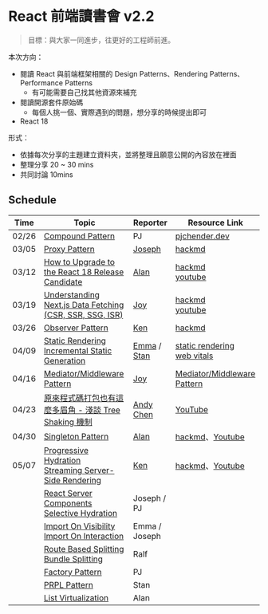 # React 前端讀書會 v2.2

> 目標：與大家一同進步，往更好的工程師前進。

本次方向：

- 閱讀 React 與前端框架相關的 Design Patterns、Rendering Patterns、Performance Patterns
  - 有可能需要自己找其他資源來補充
- 閱讀開源套件原始碼
  - 每個人挑一個、實際遇到的問題，想分享的時候提出即可
- React 18

形式：

- 依據每次分享的主題建立資料夾，並將整理且願意公開的內容放在裡面
- 整理分享 20 ~ 30 mins
- 共同討論 10mins

## Schedule

| Time  | Topic                                                                                                                                                                                                                                                                               | Reporter                                                                     | Resource Link                                                                                                                                                        |
| ----- | ----------------------------------------------------------------------------------------------------------------------------------------------------------------------------------------------------------------------------------------------------------------------------------- | ---------------------------------------------------------------------------- | -------------------------------------------------------------------------------------------------------------------------------------------------------------------- |
| 02/26 | [Compound Pattern](https://www.patterns.dev/posts/compound-pattern/)                                                                                                                                                                                                                | PJ                                                                           | [pjchender.dev](https://pjchender.dev/react/react-compound-component-pattern)                                                                                        |
| 03/05 | [Proxy Pattern](https://www.patterns.dev/posts/proxy-pattern/)                                                                                                                                                                                                                      | [Joseph](https://github.com/joseph2068)                                      | [hackmd](https://hackmd.io/bZaCFJKTRMqR_rBqEkBFvg?view)                                                                                                              |
| 03/12 | [How to Upgrade to the React 18 Release Candidate](https://reactjs.org/blog/2022/03/08/react-18-upgrade-guide.html)                                                                                                                                                                 | [Alan](https://github.com/ChaoTzuJung)                                       | [hackmd](https://hackmd.io/mzTXi3yqQLqpy-qgV9GO5A?view)<br />[youtube](https://www.youtube.com/watch?v=RfHb6_dvhgY&list=PLIoQk0yF-htGsRxlqILXLhXWXIY9iIKsl&index=28) |
| 03/19 | [Understanding Next.js Data Fetching (CSR, SSR, SSG, ISR)](https://theodorusclarence.com/blog/nextjs-fetch-method)                                                                                                                                                                  | [Joy](https://github.com/CodewJoy)                                           | [hackmd](https://hackmd.io/aCjbg0QtQrqCYoe_wugfBw)<br />[youtube](https://www.youtube.com/watch?v=vcIEuwM4VW4&list=PLIoQk0yF-htGsRxlqILXLhXWXIY9iIKsl&index=29)      |
| 03/26 | [Observer Pattern](https://www.patterns.dev/posts/observer-pattern/)                                                                                                                                                                                                                | [Ken](https://github.com/YouMinTW)                                           | [hackmd](https://hackmd.io/@SyqQnpPDTG-JiscjHKTJKA/r1OQyDnMc)                                                                                                        |
| 04/09 | [Static Rendering](https://www.patterns.dev/posts/static-rendering/)<br />[Incremental Static Generation](https://www.patterns.dev/posts/incremental-static-rendering/)                                                                                                             | [Emma](https://github.com/ecolip) / [Stan](https://github.com/tonytonitone6) | [static rendering](https://hackmd.io/XSZKpM2-SwO-jwFhcVXmsw?view)<br />[web vitals](https://hackmd.io/@uPufHjxhQAmlTe97F-tNXQ/SyV9VEjMc)                             |
| 04/16 | [Mediator/Middleware Pattern](https://www.patterns.dev/posts/mediator-pattern/)                                                                                                                                                                                                     | [Joy](https://github.com/CodewJoy)                                           | [Mediator/Middleware Pattern](https://hackmd.io/Qbt8cV2VTH6drNNCmUpunQ?view)                                                                                         |
| 04/23 | [原來程式碼打包也有這麼多眉角 - 淺談 Tree Shaking 機制](https://medium.com/starbugs/%E5%8E%9F%E4%BE%86%E7%A8%8B%E5%BC%8F%E7%A2%BC%E6%89%93%E5%8C%85%E4%B9%9F%E6%9C%89%E9%80%99%E9%BA%BC%E5%A4%9A%E7%9C%89%E8%A7%92-%E6%B7%BA%E8%AB%87-tree-shaking-%E6%A9%9F%E5%88%B6-8375d35d87b2) | [Andy Chen](https://medium.com/@w5151381guy)                                 | [YouTube](https://youtu.be/n1LVRdKVfB8)                                                                                                                              |
| 04/30 | [Singleton Pattern](https://www.patterns.dev/posts/singleton-pattern/)                                                                                                                                                                                                              | [Alan](https://github.com/ChaoTzuJung)                                       | [hackmd](https://hackmd.io/@alan25sprout/Hy4nFp_B9)、[Youtube](https://youtu.be/bQfyVXeqK3s)                                                                         |
| 05/07 | [Progressive Hydration](https://www.patterns.dev/posts/progressive-hydration/)   <br /> [Streaming Server-Side Rendering](https://www.patterns.dev/posts/ssr/)                                                                                                                      | [Ken](https://github.com/YouMinTW)                                           | [hackmd](https://hackmd.io/@SyqQnpPDTG-JiscjHKTJKA/BkNYAnQ8c)、[Youtube](https://www.youtube.com/watch?v=qyHdJ6P6aXk)                                                |
|       | [React Server Components](https://www.patterns.dev/posts/react-server-components/) <br /> [Selective Hydration](https://www.patterns.dev/posts/react-selective-hydration/)                                                                                                          | Joseph / PJ                                                                  |                                                                                                                                                                      |
|       | [Import On Visibility](https://www.patterns.dev/posts/import-on-visibility/)<br />[Import On Interaction](https://www.patterns.dev/posts/import-on-interaction/)                                                                                                                    | Emma / Joseph                                                                |                                                                                                                                                                      |
|       | [Route Based Splitting](https://www.patterns.dev/posts/route-based/)<br />[Bundle Splitting](https://www.patterns.dev/posts/bundle-splitting/)                                                                                                                                      | Ralf                                                                         |                                                                                                                                                                      |
|       | [Factory Pattern](https://www.patterns.dev/posts/factory-pattern/)                                                                                                                                                                                                                  | PJ                                                                           |                                                                                                                                                                      |
|       | [PRPL Pattern](https://www.patterns.dev/posts/prpl/)                                                                                                                                                                                                                                | Stan                                                                         |                                                                                                                                                                      |
|       | [List Virtualization](https://www.patterns.dev/posts/virtual-lists/)                                                                                                                                                                                                                | Alan                                                                         |                                                                                                                                                                      |
